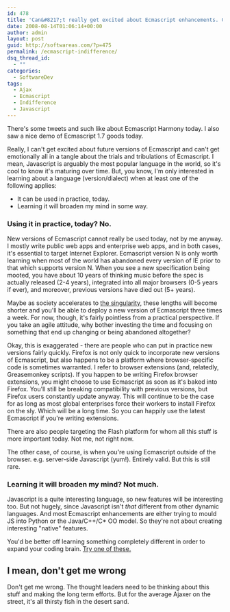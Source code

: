 ```yaml
---
id: 478
title: 'Can&#8217;t really get excited about Ecmascript enhancements. Can&#8217;t really get disappointed about them either. When it comes to Ecmascript enhancements, I&#8217;m all &#8220;it doesn&#8217;t really affect me much&#8221;.'
date: 2008-08-14T01:06:14+00:00
author: admin
layout: post
guid: http://softwareas.com/?p=475
permalink: /ecmascript-indifference/
dsq_thread_id:
  - ""
categories:
  - SoftwareDev
tags:
  - Ajax
  - Ecmascript
  - Indifference
  - Javascript
---
```

There's some tweets and such like about Ecmascript Harmony today. I also saw a nice demo of Ecmascript 1.7 goods today.

Really, I can't get excited about future versions of Ecmascript and can't get emotionally all in a tangle about the trials and tribulations of Ecmascript. I mean, Javascript is arguably the most popular language in the world, so it's cool to know it's maturing over time. But, you know, I'm only interested in learning about a language (version/dialect) when at least one of the following applies:

* It can be used in practice, today.
* Learning it will broaden my mind in some way.

<h3>Using it in practice, today? No.</h3>

New versions of Ecmascript cannot really be used today, not by me anyway. I mostly write public web apps and enterprise web apps, and in both cases, it's essential to target Internet Explorer. Ecmascript version N is only worth learning when most of the world has abandoned every version of IE prior to that which supports version N. When you see a new specification being mooted, you have about 10 years of thinking music before the spec is actually released (2-4 years), integrated into all major browsers (0-5 years if ever), and moreover, previous versions have died out (5+ years).

Maybe as society accelerates to <a href="http://en.wikipedia.org/wiki/Technological_singularity">the singularity</a>, these lengths will become shorter and you'll be able to deploy a new version of Ecmascript three times a week. For now, though, it's fairly pointless from a practical perspective. If you take an agile attitude, why bother investing the time and focusing on something that end up changing or being abandoned altogether?

Okay, this is exaggerated - there are people who can put in practice new versions fairly quickly. Firefox is not only quick to incorporate new versions of Ecmascript, but also happens to be a platform where browser-specific code is sometimes warranted. I refer to browser extensions (and, relatedly, Greasemonkey scripts). If you happen to be writing Firefox browser extensions, you might choose to use Ecmascript as soon as it's baked into Firefox. You'll still be breaking compatibility with previous versions, but Firefox users constantly update anyway. This will continue to be the case for as long as most global enterprises force their workers to install Firefox on the sly. Which will be a long time. So you can happily use the latest Ecmascript if you're writing extensions.

There are also people targeting the Flash platform for whom all this stuff is more important today. Not me, not right now.

The other case, of course, is when you're using Ecmascript outside of the browser. e.g. server-side Javascript (yum!). Entirely valid. But this is still rare.

<h3>Learning it will broaden my mind? Not much.</h3>

Javascript is a quite interesting language, so new features will be interesting too. But not hugely, since Javascript isn't <em>that</em> different from other dynamic languages. And most Ecmascript enhancements are either trying to mould JS into Python or the Java/C++/C* OO model. So they're not about creating interesting "native" features.

You'd be better off learning something completely different in order to expand your coding brain. <a href="http://en.wikipedia.org/wiki/Esoteric_programming_language">Try one of these.</a>

<h2> I mean, don't get me wrong</h2>

Don't get me wrong. The thought leaders need to be thinking about this stuff and making the long term efforts. But for the average Ajaxer on the street, it's all thirsty fish in the desert sand.